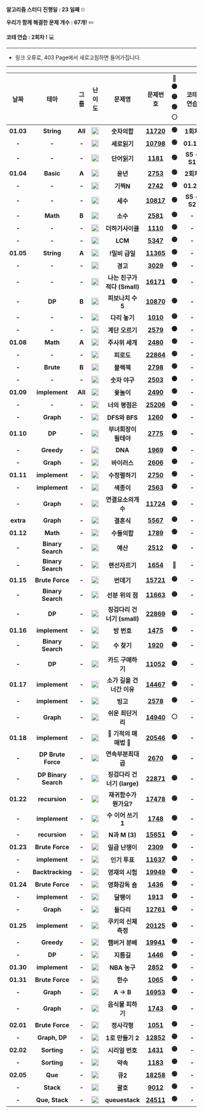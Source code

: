  **알고리즘 스터디 진행일 : 23 일째** ⏲

 **우리가 함께 해결한 문제 개수 : 67개!** ✏️

  **코테 연습  : 2회차 !** 💻

---
- 링크 오류로, 403 Page에서 새로고침하면 들어가집니다.
---

|  **날짜** |       **테마**       | **그룹** |                                         **난이도**                                         |          **문제명**          |                    **문제번호**                    | **🔴🟠🟡🟢⚪** | **코테 연습** | **문제번호** |
|:---------:|:--------------------:|:--------:|:------------------------------------------------------------------------------------------:|:----------------------------:|:--------------------------------------------------:|:---------:|:-------------:|:------------:|
| **01.03** |      **String**      |  **All** |  **<img   height="20px" width="20px"   src="https://static.solved.ac/tier_small/1.svg"/>** |         **숫자의합**         | **[11720](https://www.acmicpc.net/problem/11720)** |   **🟢**   |   **1회차**   |   **1260**   |
|   **-**   |         **-**        |   **-**  |  **<img   height="20px" width="20px"   src="https://static.solved.ac/tier_small/1.svg"/>** |         **세로읽기**         | **[10798](https://www.acmicpc.net/problem/10798)** |   **🟢**   |   **01.19**   |   **1789**   |
|   **-**   |         **-**        |   **-**  |  **<img   height="20px" width="20px"   src="https://static.solved.ac/tier_small/6.svg"/>** |         **단어읽기**         |  **[1181](https://www.acmicpc.net/problem/1181)**  |   **🟢**   |  **S5 - S1**  |   **22869**  |
| **01.04** |       **Basic**      |   **A**  |  **<img   height="20px" width="20px"   src="https://static.solved.ac/tier_small/1.svg"/>** |           **윤년**           |  **[2753](https://www.acmicpc.net/problem/2753)**  |   **🟢**   |   **2회차**   |   **2563**   |
|   **-**   |         **-**        |   **-**  |  **<img   height="20px" width="20px"   src="https://static.solved.ac/tier_small/2.svg"/>** |           **기찍N**          |  **[2742](https://www.acmicpc.net/problem/2742)**  |   **🟢**   |   **01.26**   |   **2579**   |
|   **-**   |         **-**        |   **-**  |  **<img   height="20px" width="20px"   src="https://static.solved.ac/tier_small/3.svg"/>** |           **세수**           | **[10817](https://www.acmicpc.net/problem/10817)** |   **🟢**   |  **S5 - S2**  |   **19949**  |
|   **-**   |       **Math**       |   **B**  |  **<img   height="20px" width="20px"   src="https://static.solved.ac/tier_small/4.svg"/>** |           **소수**           |  **[2581](https://www.acmicpc.net/problem/2581)**  |   **🟢**   |     **-**     |     **-**    |
|   **-**   |         **-**        |   **-**  |  **<img   height="20px" width="20px"   src="https://static.solved.ac/tier_small/5.svg"/>** |       **더하기사이클**       |  **[1110](https://www.acmicpc.net/problem/1110)**  |   **🟢**   |     **-**     |     **-**    |
|   **-**   |         **-**        |   **-**  |  **<img   height="20px" width="20px"   src="https://static.solved.ac/tier_small/6.svg"/>** |            **LCM**           |  **[5347](https://www.acmicpc.net/problem/5347)**  |   **🟡**   |     **-**     |     **-**    |
| **01.05** |      **String**      |   **A**  |  **<img   height="20px" width="20px"   src="https://static.solved.ac/tier_small/2.svg"/>** |        **!밀비 급일**        | **[11365](https://www.acmicpc.net/problem/11365)** |   **🟢**   |     **-**     |     **-**    |
|   **-**   |         **-**        |   **-**  |  **<img   height="20px" width="20px"   src="https://static.solved.ac/tier_small/3.svg"/>** |           **경고**           |  **[3029](https://www.acmicpc.net/problem/3029)**  |   **🟢**   |     **-**     |     **-**    |
|   **-**   |         **-**        |   **-**  |  **<img   height="20px" width="20px"   src="https://static.solved.ac/tier_small/5.svg"/>** | **나는 친구가 적다 (Small)** | **[16171](https://www.acmicpc.net/problem/16171)** |   **🟢**   |     **-**     |     **-**    |
|   **-**   |        **DP**        |   **B**  |  **<img   height="20px" width="20px"   src="https://static.solved.ac/tier_small/4.svg"/>** |       **피보나치 수 5**      | **[10870](https://www.acmicpc.net/problem/10870)** |   **🟢**   |     **-**     |     **-**    |
|   **-**   |         **-**        |   **-**  |  **<img   height="20px" width="20px"   src="https://static.solved.ac/tier_small/6.svg"/>** |         **다리 놓기**        |  **[1010](https://www.acmicpc.net/problem/1010)**  |   **🟡**   |     **-**     |     **-**    |
|   **-**   |         **-**        |   **-**  |  **<img   height="20px" width="20px"   src="https://static.solved.ac/tier_small/8.svg"/>** |        **계단 오르기**       |  **[2579](https://www.acmicpc.net/problem/2579)**  |   **🟠**   |     **-**     |     **-**    |
| **01.08** |       **Math**       |   **A**  |  **<img   height="20px" width="20px"   src="https://static.solved.ac/tier_small/2.svg"/>** |        **주사위 세개**       |  **[2480](https://www.acmicpc.net/problem/2480)**  |   **🟢**   |     **-**     |     **-**    |
|   **-**   |         **-**        |   **-**  |  **<img   height="20px" width="20px"   src="https://static.solved.ac/tier_small/4.svg"/>** |          **피로도**          | **[22864](https://www.acmicpc.net/problem/22864)** |   **🟢**   |     **-**     |     **-**    |
|   **-**   |       **Brute**      |   **B**  |  **<img   height="20px" width="20px"   src="https://static.solved.ac/tier_small/4.svg"/>** |          **블랙잭**          |  **[2798](https://www.acmicpc.net/problem/2798)**  |   **🟢**   |     **-**     |     **-**    |
|   **-**   |         **-**        |   **-**  |  **<img   height="20px" width="20px"   src="https://static.solved.ac/tier_small/8.svg"/>** |         **숫자 야구**        |  **[2503](https://www.acmicpc.net/problem/2503)**  |   **🟠**   |     **-**     |     **-**    |
| **01.09** |     **implement**    |  **All** |  **<img   height="20px" width="20px"   src="https://static.solved.ac/tier_small/3.svg"/>** |          **윷놀이**          |  **[2490](https://www.acmicpc.net/problem/2490)**  |   **🟢**   |     **-**     |     **-**    |
|   **-**   |         **-**        |   **-**  |  **<img   height="20px" width="20px"   src="https://static.solved.ac/tier_small/6.svg"/>** |        **너의 평점은**       | **[25206](https://www.acmicpc.net/problem/25206)** |   **🟡**   |     **-**     |     **-**    |
|   **-**   |       **Graph**      |   **-**  |  **<img   height="20px" width="20px"   src="https://static.solved.ac/tier_small/9.svg"/>** |         **DFS와 BFS**        |  **[1260](https://www.acmicpc.net/problem/1260)**  |   **🟠**   |     **-**     |     **-**    |
| **01.10** |        **DP**        |   **-**  |  **<img   height="20px" width="20px"   src="https://static.solved.ac/tier_small/5.svg"/>** |     **부녀회장이 될테야**    |  **[2775](https://www.acmicpc.net/problem/2775)**  |   **🟢**   |     **-**     |     **-**    |
|   **-**   |      **Greedy**      |   **-**  |  **<img   height="20px" width="20px"   src="https://static.solved.ac/tier_small/7.svg"/>** |            **DNA**           |  **[1969](https://www.acmicpc.net/problem/1969)**  |   **🟠**   |     **-**     |     **-**    |
|   **-**   |       **Graph**      |   **-**  |  **<img   height="20px" width="20px"   src="https://static.solved.ac/tier_small/8.svg"/>** |         **바이러스**         |  **[2606](https://www.acmicpc.net/problem/2606)**  |   **🟡**   |     **-**     |     **-**    |
| **01.11** |     **implement**    |   **-**  |  **<img   height="20px" width="20px"   src="https://static.solved.ac/tier_small/4.svg"/>** |        **수정렬하기**        |  **[2750](https://www.acmicpc.net/problem/2750)**  |   **🟢**   |     **-**     |     **-**    |
|   **-**   |     **implement**    |   **-**  |  **<img   height="20px" width="20px"   src="https://static.solved.ac/tier_small/6.svg"/>** |          **색종이**          |  **[2563](https://www.acmicpc.net/problem/2563)**  |   **🟡**   |     **-**     |     **-**    |
|   **-**   |       **Graph**      |   **-**  |  **<img   height="20px" width="20px"   src="https://static.solved.ac/tier_small/9.svg"/>** |      **연결요소의개수**      | **[11724](https://www.acmicpc.net/problem/11724)** |   **🟡**   |     **-**     |     **-**    |
| **extra** |       **Graph**      |   **-**  |  **<img   height="20px" width="20px"   src="https://static.solved.ac/tier_small/9.svg"/>** |          **결혼식**          |  **[5567](https://www.acmicpc.net/problem/5567)**  |   **🟡**   |     **-**     |     **-**    |
| **01.12** |       **Math**       |   **-**  |  **<img   height="20px" width="20px"   src="https://static.solved.ac/tier_small/6.svg"/>** |         **수들의합**         |  **[1789](https://www.acmicpc.net/problem/1789)**  |   **🟢**   |     **-**     |     **-**    |
|   **-**   |   **Binary Search**  |   **-**  |  **<img   height="20px" width="20px"   src="https://static.solved.ac/tier_small/8.svg"/>** |           **예산**           |  **[2512](https://www.acmicpc.net/problem/2512)**  |   **🟡**   |     **-**     |     **-**    |
|   **-**   |   **Binary Search**  |   **-**  |  **<img   height="20px" width="20px"   src="https://static.solved.ac/tier_small/9.svg"/>** |        **랜선자르기**        |  **[1654](https://www.acmicpc.net/problem/1654)**  |   **🔴**   |     **-**     |     **-**    |
| **01.15** |    **Brute Force**   |   **-**  |  **<img   height="20px" width="20px"   src="https://static.solved.ac/tier_small/6.svg"/>** |          **번데기**          | **[15721](https://www.acmicpc.net/problem/15721)** |   **🟡**   |     **-**     |     **-**    |
|   **-**   |   **Binary Search**  |   **-**  |  **<img   height="20px" width="20px"   src="https://static.solved.ac/tier_small/8.svg"/>** |       **선분 위의 점**       | **[11663](https://www.acmicpc.net/problem/11663)** |   **🟡**   |     **-**     |     **-**    |
|   **-**   |        **DP**        |   **-**  |  **<img   height="20px" width="20px"   src="https://static.solved.ac/tier_small/9.svg"/>** |  **징검다리 건너기 (small)** | **[22869](https://www.acmicpc.net/problem/22869)** |   **🟡**   |     **-**     |     **-**    |
| **01.16** |     **implement**    |   **-**  |  **<img   height="20px" width="20px"   src="https://static.solved.ac/tier_small/6.svg"/>** |          **방 번호**         |  **[1475](https://www.acmicpc.net/problem/1475)**  |   **🟢**   |     **-**     |     **-**    |
|   **-**   |   **Binary Search**  |   **-**  |  **<img   height="20px" width="20px"   src="https://static.solved.ac/tier_small/7.svg"/>** |          **수 찾기**         |  **[1920](https://www.acmicpc.net/problem/1920)**  |   **🟡**   |     **-**     |     **-**    |
|   **-**   |        **DP**        |   **-**  | **<img   height="20px" width="20px"   src="https://static.solved.ac/tier_small/10.svg"/>** |       **카드 구매하기**      | **[11052](https://www.acmicpc.net/problem/11052)** |   **🟡**   |     **-**     |     **-**    |
| **01.17** |     **implement**    |   **-**  |  **<img   height="20px" width="20px"   src="https://static.solved.ac/tier_small/5.svg"/>** |   **소가 길을 건너간 이유**  | **[14467](https://www.acmicpc.net/problem/14467)** |   **🟢**   |     **-**     |     **-**    |
|   **-**   |     **implement**    |   **-**  |  **<img   height="20px" width="20px"   src="https://static.solved.ac/tier_small/7.svg"/>** |           **빙고**           |  **[2578](https://www.acmicpc.net/problem/2578)**  |   **🟢**   |     **-**     |     **-**    |
|   **-**   |       **Graph**      |   **-**  | **<img   height="20px" width="20px"   src="https://static.solved.ac/tier_small/10.svg"/>** |       **쉬운 최단거리**      | **[14940](https://www.acmicpc.net/problem/14940)** |   **⚪**   |     **-**     |     **-**    |
| **01.18** |     **implement**    |   **-**  |  **<img   height="20px" width="20px"   src="https://static.solved.ac/tier_small/6.svg"/>** |     **🐜 기적의 매매법 🐜**    | **[20546](https://www.acmicpc.net/problem/20546)** |   **🟢**   |     **-**     |     **-**    |
|   **-**   |  **DP Brute Force**  |   **-**  |  **<img   height="20px" width="20px"   src="https://static.solved.ac/tier_small/7.svg"/>** |      **연속부분최대곱**      |  **[2670](https://www.acmicpc.net/problem/2670)**  |   **🟡**   |     **-**     |     **-**    |
|   **-**   | **DP Binary Search** |   **-**  | **<img   height="20px" width="20px"   src="https://static.solved.ac/tier_small/10.svg"/>** |  **징검다리 건너기 (large)** | **[22871](https://www.acmicpc.net/problem/22871)** |   **🟡**   |     **-**     |     **-**    |
| **01.22** |     **recursion**    |   **-**  |  **<img   height="20px" width="20px"   src="https://static.solved.ac/tier_small/6.svg"/>** |    **재귀함수가 뭔가요?**    | **[17478](https://www.acmicpc.net/problem/17478)** |   **🟢**   |     **-**     |     **-**    |
|   **-**   |     **implement**    |   **-**  |  **<img   height="20px" width="20px"   src="https://static.solved.ac/tier_small/7.svg"/>** |      **수 이어 쓰기 1**      |  **[1748](https://www.acmicpc.net/problem/1748)**  |   **🟢**   |     **-**     |     **-**    |
|   **-**   |     **recursion**    |   **-**  |  **<img   height="20px" width="20px"   src="https://static.solved.ac/tier_small/8.svg"/>** |         **N과 M (3)**        | **[15651](https://www.acmicpc.net/problem/15651)** |   **🟡**   |     **-**     |     **-**    |
| **01.23** |    **Brute Force**   |   **-**  |  **<img   height="20px" width="20px"   src="https://static.solved.ac/tier_small/5.svg"/>** |        **일곱 난쟁이**       |  **[2309](https://www.acmicpc.net/problem/2309)**  |   **🟢**   |     **-**     |     **-**    |
|   **-**   |     **implement**    |   **-**  |  **<img   height="20px" width="20px"   src="https://static.solved.ac/tier_small/6.svg"/>** |         **인기 투표**        | **[11637](https://www.acmicpc.net/problem/11637)** |   **🟡**   |     **-**     |     **-**    |
|   **-**   |   **Backtracking**   |   **-**  |  **<img   height="20px" width="20px"   src="https://static.solved.ac/tier_small/9.svg"/>** |        **영재의 시험**       | **[19949](https://www.acmicpc.net/problem/19949)** |   **🟡**   |     **-**     |     **-**    |
| **01.24** |    **Brute Force**   |   **-**  |  **<img   height="20px" width="20px"   src="https://static.solved.ac/tier_small/6.svg"/>** |        **영화감독 숌**       |  **[1436](https://www.acmicpc.net/problem/1436)**  |   **🟢**   |     **-**     |     **-**    |
|   **-**   |     **implement**    |   **-**  |  **<img   height="20px" width="20px"   src="https://static.solved.ac/tier_small/8.svg"/>** |          **달팽이**          |  **[1913](https://www.acmicpc.net/problem/1913)**  |   **🟡**   |     **-**     |     **-**    |
|   **-**   |       **Graph**      |   **-**  | **<img   height="20px" width="20px"   src="https://static.solved.ac/tier_small/10.svg"/>** |          **돌다리**          | **[12761](https://www.acmicpc.net/problem/12761)** |   **🟡**   |     **-**     |     **-**    |
| **01.25** |     **implement**    |   **-**  |  **<img   height="20px" width="20px"   src="https://static.solved.ac/tier_small/7.svg"/>** |     **쿠키의 신체 측정**     | **[20125](https://www.acmicpc.net/problem/20125)** |   **🟡**   |     **-**     |     **-**    |
|   **-**   |      **Greedy**      |   **-**  |  **<img   height="20px" width="20px"   src="https://static.solved.ac/tier_small/8.svg"/>** |        **햄버거 분배**       | **[19941](https://www.acmicpc.net/problem/19941)** |   **🟢**   |     **-**     |     **-**    |
|   **-**   |        **DP**        |   **-**  | **<img   height="20px" width="20px"   src="https://static.solved.ac/tier_small/10.svg"/>** |          **지름길**          |  **[1446](https://www.acmicpc.net/problem/1446)**  |   **🟡**   |     **-**     |     **-**    |
| **01.30** |     **implement**    |   **-**  |  **<img   height="20px" width="20px"   src="https://static.solved.ac/tier_small/8.svg"/>** |         **NBA 농구**         |  **[2852](https://www.acmicpc.net/problem/2852)**  |   **🟢**   |     **-**     |     **-**    |
| **01.31** |    **Brute Force**   |   **-**  |  **<img   height="20px" width="20px"   src="https://static.solved.ac/tier_small/7.svg"/>** |           **한수**           |  **[1065](https://www.acmicpc.net/problem/1065)**  |   **🟢**   |     **-**     |     **-**    |
|   **-**   |       **Graph**      |   **-**  |  **<img   height="20px" width="20px"   src="https://static.solved.ac/tier_small/9.svg"/>** |          **A -> B**          | **[16953](https://www.acmicpc.net/problem/16953)** |   **🟡**   |     **-**     |     **-**    |
|   **-**   |       **Graph**      |   **-**  | **<img   height="20px" width="20px"   src="https://static.solved.ac/tier_small/10.svg"/>** |       **음식물 피하기**      |  **[1743](https://www.acmicpc.net/problem/1743)**  |   **🟡**   |     **-**     |     **-**    |
| **02.01** |    **Brute Force**   |   **-**  |  **<img   height="20px" width="20px"   src="https://static.solved.ac/tier_small/8.svg"/>** |         **정사각형**         |  **[1051](https://www.acmicpc.net/problem/1051)**  |   **🟢**   |     **-**     |     **-**    |
|   **-**   |     **Graph, DP**    |   **-**  | **<img   height="20px" width="20px"   src="https://static.solved.ac/tier_small/10.svg"/>** |       **1로 만들기 2**      | **[12852](https://www.acmicpc.net/problem/12852)** |   **🟡**   |     **-**     |     **-**    |
| **02.02** |      **Sorting**     |   **-**  |  **<img   height="20px" width="20px"   src="https://static.solved.ac/tier_small/8.svg"/>** |        **시리얼 번호**       |  **[1431](https://www.acmicpc.net/problem/1431)**  |   **🟡**   |     **-**     |     **-**    |
|   **-**   |      **Sorting**     |   **-**  |  **<img   height="20px" width="20px"   src="https://static.solved.ac/tier_small/9.svg"/>** |           **약속**           |  **[1183](https://www.acmicpc.net/problem/1183)**  |   **🟡**   |     **-**     |     **-**    |
| **02.05** |        **Que**       |   **-**  |  **<img   height="20px" width="20px"   src="https://static.solved.ac/tier_small/7.svg"/>** |            **큐2**           | **[18258](https://www.acmicpc.net/problem/18258)** |   **🟢**   |     **-**     |     **-**    |
|   **-**   |       **Stack**      |   **-**  |  **<img   height="20px" width="20px"   src="https://static.solved.ac/tier_small/7.svg"/>** |           **괄호**           |  **[9012](https://www.acmicpc.net/problem/9012)**  |   **🟢**   |     **-**     |     **-**    |
|   **-**   |    **Que, Stack**    |   **-**  |  **<img   height="20px" width="20px"   src="https://static.solved.ac/tier_small/8.svg"/>** |        **queuestack**        | **[24511](https://www.acmicpc.net/problem/24511)** |   **🟢**   |     **-**     |     **-**    |
